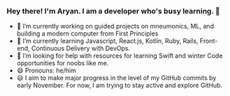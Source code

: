 ### Hey there! I'm Aryan. I am a developer who's busy learning. 👋


- 🔭 I’m currently working on guided projects on mneumonics, ML,  and building a modern computer from First Principles
- 🌱 I’m currently learning Javascript, React.js, Kotlin, Ruby, Rails, Front-end, Continuous Delivery with DevOps.
- 🤔 I’m looking for help with resources for learning Swift and winter Code opportunities for noobs like me.
- 😄 Pronouns: he/him
- :smiley: I aim to make major progress in the level of my GitHub commits by early November. For now, I am trying to stay active and explore GitHub. 
<!--- ⚡ Fun fact: I passionately like studying about new software and I genuinely have control over my sleep. Ultra flexible schedules go brrrrrrr !!

-->
